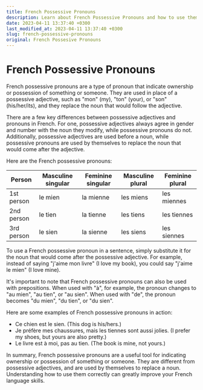 ```yaml
---
title: French Possessive Pronouns
description: Learn about French Possessive Pronouns and how to use them in sentences. Understand the differences between possessive adjectives and pronouns.
date: 2023-04-11 13:37:40 +0300
last_modified_at: 2023-04-11 13:37:40 +0300
slug: french-possessive-pronouns
original: French Possesive Pronouns
---
```

# French Possessive Pronouns

French possessive pronouns are a type of pronoun that indicate ownership or possession of something or someone. They are used in place of a possessive adjective, such as "mon" (my), "ton" (your), or "son" (his/her/its), and they replace the noun that would follow the adjective.

There are a few key differences between possessive adjectives and pronouns in French. For one, possessive adjectives always agree in gender and number with the noun they modify, while possessive pronouns do not. Additionally, possessive adjectives are used before a noun, while possessive pronouns are used by themselves to replace the noun that would come after the adjective. 

Here are the French possessive pronouns:

| Person      | Masculine singular | Feminine singular | Masculine plural | Feminine plural |
| ----------- | ----------------- | ----------------- | ---------------- | --------------- |
| 1st person  | le mien           | la mienne         | les miens        | les miennes      |
| 2nd person  | le tien           | la tienne         | les tiens        | les tiennes      |
| 3rd person  | le sien           | la sienne         | les siens        | les siennes      |

To use a French possessive pronoun in a sentence, simply substitute it for the noun that would come after the possessive adjective. For example, instead of saying "j'aime mon livre" (I love my book), you could say "j'aime le mien" (I love mine). 

It's important to note that French possessive pronouns can also be used with prepositions. When used with "à", for example, the pronoun changes to "au mien", "au tien", or "au sien". When used with "de", the pronoun becomes "du mien", "du tien", or "du sien". 

Here are some examples of French possessive pronouns in action:

- Ce chien est le sien. (This dog is his/hers.)
- Je préfère mes chaussures, mais les tiennes sont aussi jolies. (I prefer my shoes, but yours are also pretty.)
- Le livre est à moi, pas au tien. (The book is mine, not yours.)

In summary, French possessive pronouns are a useful tool for indicating ownership or possession of something or someone. They are different from possessive adjectives, and are used by themselves to replace a noun. Understanding how to use them correctly can greatly improve your French language skills.